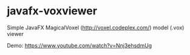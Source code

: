 javafx-voxviewer
================

Simple JavaFX MagicalVoxel (http://voxel.codeplex.com/) model (.vox) viewer

Demo:
  https://www.youtube.com/watch?v=Nnj3ehsdmUg
